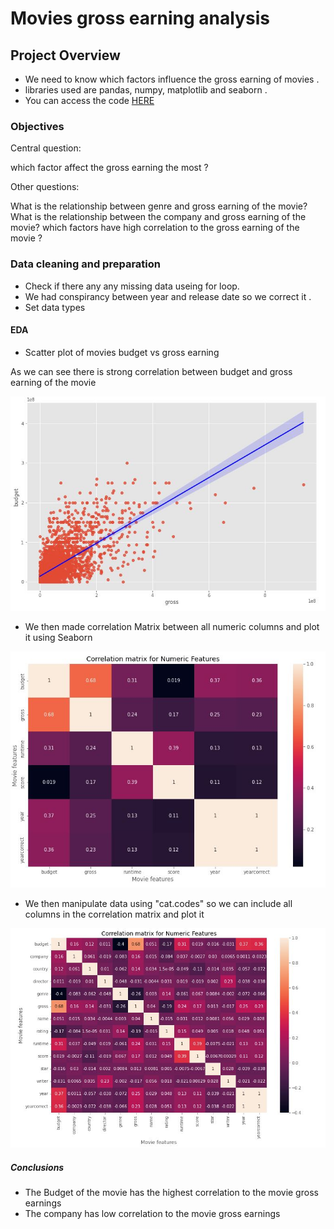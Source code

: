 # Movies gross earning analysis

## Project Overview
* We need to know which factors influence the gross earning of movies .
* libraries used are pandas, numpy, matplotlib and seaborn .  
* You can access the code [HERE](https://github.com/omarov10001/Portfolio/blob/main/Movie_corr/Python_Movie_corr.ipynb)

### Objectives

Central question:

which factor affect the gross earning the most ?

Other questions:

What is the relationship between genre and gross earning of the movie?
What is the relationship between the company and gross earning of the movie?
which factors have high correlation to the gross earning of the movie ?


### Data cleaning and preparation

* Check if there any any missing data useing for loop.
* We had conspirancy between year and release date so we correct it .
* Set data types 

#### EDA
* Scatter plot of movies budget vs gross earning 

As we can see there is strong correlation between budget and gross earning of the movie 

![alt text](https://github.com/omarov10001/Portfolio/blob/main/Movie_corr/Images/scatter.JPG)

* We then made correlation Matrix between all numeric columns and plot it using Seaborn 

![alt text](https://github.com/omarov10001/Portfolio/blob/main/Movie_corr/Images/corr.JPG)

* We then manipulate data using "cat.codes" so we can include all columns in the correlation matrix and plot it 

![alt text](https://github.com/omarov10001/Portfolio/blob/main/Movie_corr/Images/corr1.JPG)


##### Conclusions

* The Budget of the movie has the highest correlation to the movie gross earnings 
* The company has low correlation to the movie gross earnings 








